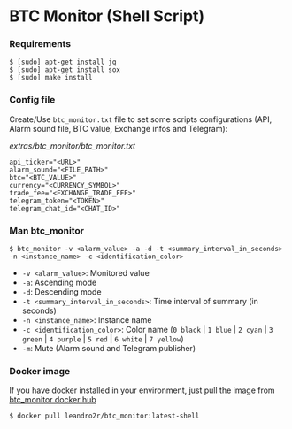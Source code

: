 # BTC Monitor (Shell Script)

### Requirements

```shell
$ [sudo] apt-get install jq
$ [sudo] apt-get install sox
$ [sudo] make install
```

### Config file

Create/Use `btc_monitor.txt` file to set some scripts configurations (API, Alarm sound file, BTC value, Exchange infos and Telegram):

*extras/btc_monitor/btc_monitor.txt*
```
api_ticker="<URL>"
alarm_sound="<FILE_PATH>"
btc="<BTC_VALUE>"
currency="<CURRENCY_SYMBOL>"
trade_fee="<EXCHANGE_TRADE_FEE>"
telegram_token="<TOKEN>"
telegram_chat_id="<CHAT_ID>"
```

### Man btc_monitor

```shell
$ btc_monitor -v <alarm_value> -a -d -t <summary_interval_in_seconds> -n <instance_name> -c <identification_color>
```

- `-v <alarm_value>`: Monitored value
- `-a`: Ascending mode
- `-d`: Descending mode
- `-t <summary_interval_in_seconds>`: Time interval of summary (in seconds)
- `-n <instance_name>`: Instance name
- `-c <identification_color>`: Color name (`0 black` | `1 blue` | `2 cyan` | `3 green` | `4 purple` | `5 red` | `6 white` | `7 yellow`)
- `-m`: Mute (Alarm sound and Telegram publisher)

### Docker image

If you have docker installed in your environment, just pull the image from [btc_monitor docker hub](https://hub.docker.com/r/leandro2r/btc_monitor)

```shell
$ docker pull leandro2r/btc_monitor:latest-shell
```
